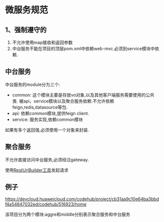 # 微服务规范

## 1、强制遵守的

1. 不允许使用map接收和返回参数
1. 中台服务不能在项目的顶层pom.xml中依赖web-mvc.必须到service模块中依赖. 

## 中台服务

中台服务的module分为三个:

- common: 这个模块主要是存放vo对象,以及其他客户端服务需要使用的公共类. 被api，service模块以及聚合服务依赖.不允许依赖feign,redis,datasource等包.
- api: 依赖common模块,提供feign client.
- service: 服务实现,依赖common模块

如果有多个返回值,必须使用一个对象来封装.

## 聚合服务

不允许直接访问中台服务,必须经过gateway.

使用[RestUriBuilder工具](/future-base/utils/RestUriBuilder.md)发起请求


## 例子

https://devcloud.huaweicloud.com/codehub/project/cb31aa9c10e64ba3bbdf4a54847032ed/codehub/516923/home

该项目分为两个模块:aggre和middle分别表示聚合服务和中台服务